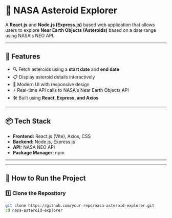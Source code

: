 # 🚀 NASA Asteroid Explorer

A **React.js** and **Node.js (Express.js)** based web application that allows users to explore **Near Earth Objects (Asteroids)** based on a date range using NASA's NEO API.

---

## 🌟 Features
- 🔍 Fetch asteroids using a **start date** and **end date**
- 📋 Display asteroid details interactively
- 🎨 Modern UI with responsive design
- ⚡ Real-time API calls to NASA's Near Earth Objects API
- 🛠️ Built using **React, Express, and Axios**

---

## 📦 Tech Stack
- **Frontend:** React.js (Vite), Axios, CSS
- **Backend:** Node.js, Express.js
- **API:** NASA NEO API
- **Package Manager:** npm

---


---

## 🚀 How to Run the Project

### 1️⃣ Clone the Repository
```bash
git clone https://github.com/your-repo/nasa-asteroid-explorer.git
cd nasa-asteroid-explorer

